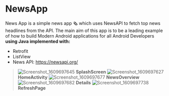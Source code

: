 # NewsApp
News App is a simple news app 
🗞️ which uses NewsAPI to fetch top news headlines from the API. The main aim of this app is to be a leading example of how to build Modern Android applications for all Android Developers  **using Java implemented with:**

- Retrofit
- ListView
- News API: https://newsapi.org/


> ![Screenshot_1609697645](https://user-images.githubusercontent.com/62261376/103485661-a4fde000-4e00-11eb-8595-78da818d541c.png)
> **SplashScreen**
> ![Screenshot_1609697627](https://user-images.githubusercontent.com/62261376/103485667-c068eb00-4e00-11eb-9bdc-8e2fb7476e86.png)
> **HomeActivity**
> ![Screenshot_1609697677](https://user-images.githubusercontent.com/62261376/103485679-d7a7d880-4e00-11eb-81f9-f0950df88304.png)
> **NewsOverview**
> ![Screenshot_1609697682](https://user-images.githubusercontent.com/62261376/103485730-26ee0900-4e01-11eb-8dfb-7e1a94633c0b.png)
> **Details**
> ![Screenshot_1609697738](https://user-images.githubusercontent.com/62261376/103485742-3ec58d00-4e01-11eb-8dbb-25585c8de6c0.png)
> **RefreshPage**
